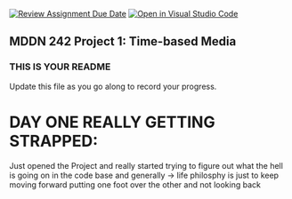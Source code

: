 [![Review Assignment Due Date](https://classroom.github.com/assets/deadline-readme-button-22041afd0340ce965d47ae6ef1cefeee28c7c493a6346c4f15d667ab976d596c.svg)](https://classroom.github.com/a/M3ipj5sV)
[![Open in Visual Studio Code](https://classroom.github.com/assets/open-in-vscode-2e0aaae1b6195c2367325f4f02e2d04e9abb55f0b24a779b69b11b9e10269abc.svg)](https://classroom.github.com/online_ide?assignment_repo_id=18529437&assignment_repo_type=AssignmentRepo)
## MDDN 242 Project 1: Time-based Media  

### THIS IS YOUR README

Update this file as you go along to record your progress.
# DAY ONE REALLY GETTING STRAPPED:
 Just opened the Project and really started trying to figure out what the hell is going on in the code base and generally -> life philosphy is just to keep moving forward putting one foot over the other and not looking back 